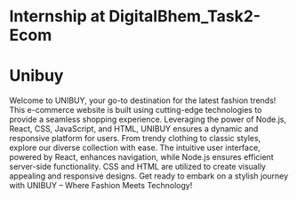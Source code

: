 # Internship at DigitalBhem_Task2-Ecom
# Unibuy
Welcome to UNIBUY, your go-to destination for the latest fashion trends! This e-commerce website is built using cutting-edge technologies to provide a seamless shopping experience. Leveraging the power of Node.js, React, CSS, JavaScript, and HTML, UNIBUY ensures a dynamic and responsive platform for users. From trendy clothing to classic styles, explore our diverse collection with ease. The intuitive user interface, powered by React, enhances navigation, while Node.js ensures efficient server-side functionality. CSS and HTML are utilized to create visually appealing and responsive designs. Get ready to embark on a stylish journey with UNIBUY – Where Fashion Meets Technology!
